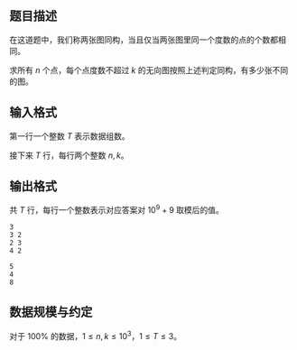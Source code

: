 ## 题目描述

在这道题中，我们称两张图同构，当且仅当两张图里同一个度数的点的个数都相同。

求所有 $n$ 个点，每个点度数不超过 $k$ 的无向图按照上述判定同构，有多少张不同的图。

## 输入格式

第一行一个整数 $T$ 表示数据组数。

接下来 $T$ 行，每行两个整数 $n,k$。

## 输出格式

共 $T$ 行，每行一个整数表示对应答案对 $10^9+9$ 取模后的值。

```input1
3 
3 2 
2 3 
4 2
```

```output1
5 
4 
8 
```

## 数据规模与约定

对于 $100\%$ 的数据，$1\leq n,k\leq 10^3$，$1\leq T\leq 3$。
